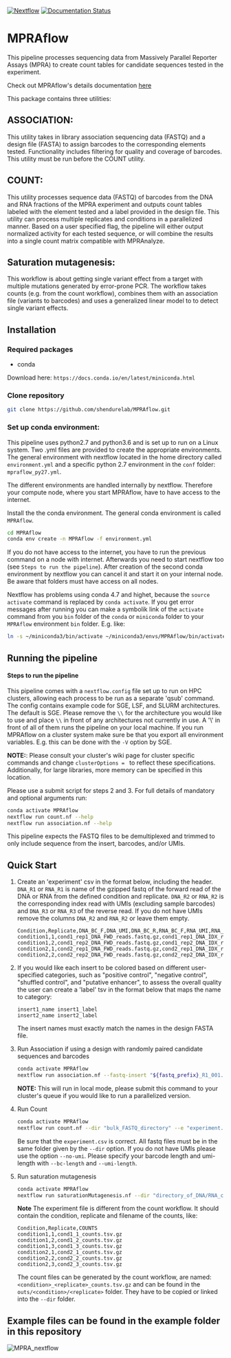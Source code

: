[![Nextflow](https://img.shields.io/badge/nextflow-%E2%89%A519.10-brightgreen.svg)](https://www.nextflow.io/)
[![Documentation Status](https://readthedocs.org/projects/mpraflow/badge/?version=latest)](https://mpraflow.readthedocs.io/en/latest/?badge=latest)

# MPRAflow

This pipeline processes sequencing data from Massively Parallel Reporter Assays (MPRA) to create count tables for candidate sequences tested in the experiment.

Check out MPRAflow's details documentation [here](https://mpraflow.readthedocs.io/en/latest/index.html)

This package contains three utilities:

## ASSOCIATION:
This utility takes in library association sequencing data (FASTQ) and a design file (FASTA) to assign barcodes to the corresponding elements tested. Functionality includes filtering for quality and coverage of barcodes. This utility must be run before the COUNT utility.

## COUNT:
This utility processes sequence data (FASTQ) of barcodes from the DNA and RNA fractions of the MPRA experiment and outputs count tables labeled with the element tested and a label provided in the design file. This utility can process multiple replicates and conditions in a parallelized manner. Based on a user specified flag, the pipeline will either output normalized activity for each tested sequence, or will combine the results into a single count matrix compatible with MPRAnalyze.

## Saturation mutagenesis:
This workflow is about getting single variant effect from a target with multiple mutations generated by error-prone PCR. The workflow takes counts (e.g. from the count workflow), combines them with an association file (variants to barcodes) and uses a generalized linear model to to detect single variant effects.

## Installation

### Required packages

- conda

Download here: `https://docs.conda.io/en/latest/miniconda.html`

### Clone repository

```bash
git clone https://github.com/shendurelab/MPRAflow.git
```

### Set up conda environment:
This pipeline uses python2.7 and python3.6 and is set up to run on a Linux system. Two .yml files are provided to create the appropriate environments. The general environment with nextflow located in the home directory called `environment.yml` and a specific python 2.7 environment in the `conf` folder: `mpraflow_py27.yml`.

The different environments are handled internally by nextflow. Therefore your compute node, where you start MPRAflow, have to have access to the internet.

Install the the conda environment. The general conda environment is called `MPRAflow`.
```bash
cd MPRAflow
conda env create -n MPRAflow -f environment.yml
```

If you do not have access to the internet, you have to run the previous command on a node with internet. Afterwards you need to start nextflow too (see `Steps to run the pipeline`). After creation of the second conda environment by nextflow you can cancel it and start it on your internal node. Be aware that folders must have access on all nodes.

Nextflow has problems using conda 4.7 and highet, because the `source activate` command is replaced by `conda activate`. If you get error messages after running you can make a symbolik link of the `activate` command from you `bin` folder of the `conda` or `miniconda` folder to your `MPRAflow` environment `bin` folder. E.g. like:

```bash
ln -s ~/miniconda3/bin/activate ~/miniconda3/envs/MPRAflow/bin/activate
```

## Running the pipeline

#### Steps to run the pipeline

This pipeline comes with a `nextflow.config` file set up to run on HPC clusters, allowing each process to be run as a separate 'qsub' command. The config contains example code for SGE, LSF, and SLURM architectures. The default is SGE.
Please remove the `\\` for the architecture you would like to use and place `\\` in front of any architectures not currently in use. A '\\' in front of all of them runs the pipeline on your local machine. If you run MPRAflow on a cluster system make sure be that you export all environment variables. E.g. this can be done with the `-V` option by SGE.

**NOTE:**: Please consult your cluster's wiki page for cluster specific commands and change `clusterOptions = ` to reflect these specifications. Additionally, for large libraries, more memory can be specified in this location.

Please use a submit script for steps 2 and 3. For full details of mandatory and optional arguments run:

 ```bash
 conda activate MPRAflow
 nextflow run count.nf --help
 nextflow run association.nf --help
 ```

This pipeline expects the FASTQ files to be demultiplexed and trimmed to only include sequence from the insert, barcodes, and/or UMIs.

## Quick Start

1. Create an 'experiment' csv in the format below, including the header. `DNA_R1` or `RNA_R1` is name of the gzipped fastq of the forward read of the DNA or RNA from the defined condition and replicate. `DNA_R2` or `RNA_R2` is the corresponding index read with UMIs (excluding sample barcodes) and `DNA_R3` or `RNA_R3` of the reverse read. If you do not have UMIs remove the columns `DNA_R2` and `RNA_R2` or leave them empty.

   ```
   Condition,Replicate,DNA_BC_F,DNA_UMI,DNA_BC_R,RNA_BC_F,RNA_UMI,RNA_BC_R
   condition1,1,cond1_rep1_DNA_FWD_reads.fastq.gz,cond1_rep1_DNA_IDX_reads.fastq.gz,cond1_rep1_DNA_REV_reads.fastq.gz,cond1_rep1_RNA_FWD_reads.fastq.gz,cond1_rep1_RNA_IDX_reads.fastq.gz,cond1_rep1_RNA_REV_reads.fastq.gz
   condition1,2,cond1_rep2_DNA_FWD_reads.fastq.gz,cond1_rep2_DNA_IDX_reads.fastq.gz,cond1_rep2_DNA_REV_reads.fastq.gz,cond1_rep2_RNA_FWD_reads.fastq.gz,cond1_rep2_RNA_IDX_reads.fastq.gz,cond1_rep2_RNA_REV_reads.fastq.gz
   condition2,1,cond2_rep1_DNA_FWD_reads.fastq.gz,cond2_rep1_DNA_IDX_reads.fastq.gz,cond2_rep1_DNA_REV_reads.fastq.gz,cond2_rep1_RNA_FWD_reads.fastq.gz,cond2_rep1_RNA_IDX_reads.fastq.gz,cond2_rep1_RNA_REV_reads.fastq.gz
   condition2,2,cond2_rep2_DNA_FWD_reads.fastq.gz,cond2_rep2_DNA_IDX_reads.fastq.gz,cond2_rep2_DNA_REV_reads.fastq.gz,cond2_rep2_RNA_FWD_reads.fastq.gz,cond2_rep2_RNA_IDX_reads.fastq.gz,cond2_rep2_RNA_REV_reads.fastq.gz
   ```

2. If you would like each insert to be colored based on different user-specified categories, such as "positive control", "negative control", "shuffled control", and "putative enhancer", to assess the overall quality the user can create a 'label' tsv in the format below that maps the name to category:

   ```
   insert1_name insert1_label
   insert2_name insert2_label
   ```
   The insert names must exactly match the names in the design FASTA file.

3. Run Association if using a design with randomly paired candidate sequences and barcodes

   ```bash
   conda activate MPRAflow
   nextflow run association.nf --fastq-insert "${fastq_prefix}_R1_001.fastq.gz" --design "ordered_candidate_sequences.fa" --fastq-bc "${fastq_prefix}_R2_001.fastq.gz"
   ```
    **NOTE:** This will run in local mode, please submit this command to your cluster's queue if you would like to run a parallelized version.

4. Run Count

   ```bash
   conda activate MPRAflow
   nextflow run count.nf --dir "bulk_FASTQ_directory" --e "experiment.csv" --design "ordered_candidate_sequences.fa" --association "dictionary_of_candidate_sequences_to_barcodes.p"
   ```
   Be sure that the `experiment.csv` is correct. All fastq files must be in the same folder given by the `--dir` option. If you do not have UMIs please use the option `--no-umi`. Please specify your barcode length and umi-length with `--bc-length` and `--umi-length`.



5. Run saturation mutagenesis

    ```bash
    conda activate MPRAflow
    nextflow run saturationMutagenesis.nf --dir "directory_of_DNA/RNA_counts" --e "satMutexperiment.csv" --assignment "yourSpecificAssignmentFile.variants.txt.gz"
    ```

    **Note** The experiment file is different from the count workflow. It should contain the condition, replicate and filename of the counts, like:

    ```
    Condition,Replicate,COUNTS
    condition1,1,cond1_1_counts.tsv.gz
    condition1,2,cond1_2_counts.tsv.gz
    condition1,3,cond1_3_counts.tsv.gz
    condition2,1,cond2_1_counts.tsv.gz
    condition2,2,cond2_2_counts.tsv.gz
    condition2,3,cond2_3_counts.tsv.gz
    ```

    The count files can be generated by the count workflow, are named: `<condition>_<replicate>_counts.tsv.gz` and can be found in the `outs/<condition>/<replicate>` folder. They have to be copied or linked into the `--dir` folder.


## Example files can be found in the example folder in this repository

![MPRA_nextflow](https://github.com/shendurelab/MPRAflow/blob/master/MPRA_nextflow.png)
